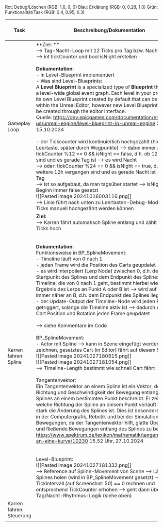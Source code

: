 Rot: Debug/Löschen (RGB: 1.0, 0, 0)
Blau: Erklärung (RGB: 0, 0.28, 1.0)
Grün: Funktionalität/Task (RGB: 0.4, 0.95, 0.3)

| **Task**                 | **Beschreibung/Dokumentation**                                                                                                                                                                                                                                                                                                                                                                                                                                                                                                                                                                                                                                                                                                                                                                                                                                                                                                                                                                                                                                                                                                                                                                                                                                                                                                                                                                                                                                                                                                                                                                                                                                                                                                                                                                                                                                                                                                                                                                                                                       | **Bearbeitet am** | **Sonstiges, Kommentare, ...** |
| ------------------------ | ---------------------------------------------------------------------------------------------------------------------------------------------------------------------------------------------------------------------------------------------------------------------------------------------------------------------------------------------------------------------------------------------------------------------------------------------------------------------------------------------------------------------------------------------------------------------------------------------------------------------------------------------------------------------------------------------------------------------------------------------------------------------------------------------------------------------------------------------------------------------------------------------------------------------------------------------------------------------------------------------------------------------------------------------------------------------------------------------------------------------------------------------------------------------------------------------------------------------------------------------------------------------------------------------------------------------------------------------------------------------------------------------------------------------------------------------------------------------------------------------------------------------------------------------------------------------------------------------------------------------------------------------------------------------------------------------------------------------------------------------------------------------------------------------------------------------------------------------------------------------------------------------------------------------------------------------------------------------------------------------------------------------------------------------------- | ----------------- | ------------------------------ |
| Gameplay Loop            | **Ziel: **<br>--> Tag-Nacht-Loop mit 12 Ticks pro Tag bzw. Nacht<br>--> int tickCounter und bool isNight erstellen<br><br>**Dokumentation:**<br>- in Level-Blueprint implementiert<br>- Was sind Level-Blueprints:<br>A **Level Blueprint** is a specialized type of **Blueprint** that acts as a level-wide global event graph. Each level in your project has its own Level Blueprint created by default that can be edited within the Unreal Editor, however new Level Blueprints cannot be created through the editor interface.<br>Quelle: https://dev.epicgames.com/documentation/en-us/unreal-engine/level-blueprint-in-unreal-engine 23.58 Uhr, 15.10.2024<br><br>- der Tickcounter wird kontinuierlich hochgezählt (hier mit der Leertaste, später durch Wegpunkte) --> dabei immer prüfen, ob tickCounter %12 == 0 && isNight == false, d.h. ob 12h vorbei sind und es gerade Tag ist --> es wird Nacht<br>--> oder: tickCounter %24 == 0 && isNight == true, d.h. ob weitere 12h vergangen sind und es gerade Nacht ist --> es wird Tag<br>--> ist so aufgebaut, da man tagsüber startet --> isNight wird zu Beginn immer false gesetzt<br>![[Pasted image 20241016003116.png]]<br>--> Linie führt nach unten zu Leertasten-Debug-Mode, mit dem Ticks manuell hochgezählt werden können                                                                                                                                                                                                                                                                                                                                                                                                                                                                                                                                                                                                                                                                                                                                                   | 16.10.2024        | problemlos abgenommen worden   |
| Karren fahren: Spline    | **Ziel:**<br>--> Karren fährt automatisch Spline entlang und zählt dabei Ticks hoch<br><br><br>**Dokumentation:**<br>Funktionsweise in BP_SplineMovement:<br>- Timeline läuft von 0 nach 1<br>- jeden Frame wird die Position des Carts geupdatet <br>- es wird interpoliert (Lerp Node) zwischen 0, d.h. dem Startpunkt des Splines und dem Endpunkt des Splines --> die Timeline, die von 0 nach 1 geht, bestimmt hierbei wie sehr das Ergebnis des Lerps an Punkt A oder B ist --> wird auf Dauer immer näher an B, d.h. dem Endpunkt des Splines liegen<br>- der Update-Output der Timeline-Node wird jeden Frame getriggert, solange die Timeline aktiv ist --> dadurch wird die Cart Position und Rotation jeden Frame geupdatet<br><br>--> siehe Kommentare im Code<br><br>BP_SplineMovement:<br>- Actor mit Spline --> kann in Szene eingefügt werden, Spline zeichnen, gesetztes Cart (in Editor) fährt auf diesem Spline<br>![[Pasted image 20241027180815.png]]<br>![[Pasted image 20241027181054.png]]<br>--> Timeline-Length bestimmt wie schnell Cart fährt<br><br>Tangentenvektor:<br>Ein Tangentenvektor an einem Spline ist ein Vektor, der die Richtung und Geschwindigkeit der Bewegung entlang des Splines an einem bestimmten Punkt beschreibt. Er zeigt an, in welche Richtung der Spline an diesem Punkt verläuft und wie stark die Änderung des Splines ist. Dies ist besonders nützlich in der Computergrafik, Robotik und bei der Simulation von Bewegungen, da der Tangentenvektor hilft, glatte Übergänge und fließende Bewegungen entlang des Splines zu berechnen. https://www.spektrum.de/lexikon/mathematik/tangentenvektor-an-eine-kurve/10230 15.52 Uhr, 27.10.2024<br><br><br>Level-Blueprint:<br>![[Pasted image 20241027181332.png]]<br>--> Reference auf Spline-Movement von Scene --> Länge des Splines holen (wird in BP_SplineMovement gesetzt) --> Modulo Tickintervall (auf Screenshot: 50) == 0 rechnen und entsprechend TickCounter erhöhen --> geht dann über in Tag/Nacht-Rhythmus-Logik (siehe oben) | 26.-27.10.2024    |                                |
| Karren fahren: Steuerung |                                                                                                                                                                                                                                                                                                                                                                                                                                                                                                                                                                                                                                                                                                                                                                                                                                                                                                                                                                                                                                                                                                                                                                                                                                                                                                                                                                                                                                                                                                                                                                                                                                                                                                                                                                                                                                                                                                                                                                                                                                                      |                   |                                |
|                          |                                                                                                                                                                                                                                                                                                                                                                                                                                                                                                                                                                                                                                                                                                                                                                                                                                                                                                                                                                                                                                                                                                                                                                                                                                                                                                                                                                                                                                                                                                                                                                                                                                                                                                                                                                                                                                                                                                                                                                                                                                                      |                   |                                |
